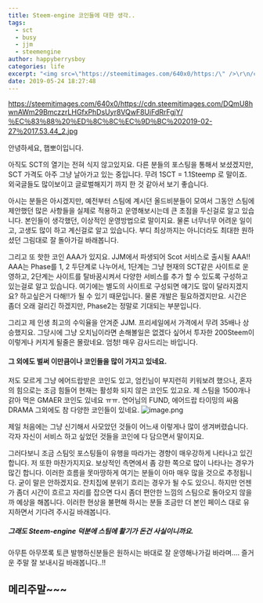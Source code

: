 ```yaml
---
title: Steem-engine 코인들에 대한 생각..
tags:
  - sct
  - busy
  - jjm
  - steemengine
author: happyberrysboy
categories: life
excerpt: "<img src=\"https://steemitimages.com/640x0/https:/\" />\r\n/cdn.steemitimages.com/DQmU8hwnAWm29BmczzrLHGfxPhDsUyr8VQwF8UiFdRrFgjY/％EC％83％88％20％ED％8C％8C％EC％9D％BC％202019-02-27％2017.53.44_2.jpg  안녕하세요, 햅뽀이입니다.  아직도 SCT의 열기는 전혀 식지 않고있지요. 다른 분들의 포스팅을 통해서 보셨겠지만, SC....."
date: 2019-05-24 18:27:48
---
```


https://steemitimages.com/640x0/https://cdn.steemitimages.com/DQmU8hwnAWm29BmczzrLHGfxPhDsUyr8VQwF8UiFdRrFgjY/％EC％83％88％20％ED％8C％8C％EC％9D％BC％202019-02-27％2017.53.44_2.jpg

안녕하세요, 햅뽀이입니다.

아직도 SCT의 열기는 전혀 식지 않고있지요. 다른 분들의 포스팅을 통해서 보셨겠지만, SCT 가격도 아주 그냥 날아가고 있는 중입니다. 무려 1SCT = 1.1Steemp 로 말이죠. 외국글들도 많이보이고 글로벌해지기 까지 한 것 같아서 보기 좋습니다.

아시는 분들은 아시겠지만, 예전부터 스팀에 계시던 올드비분들이 모여서 그동안 스팀에 제안했던 많은 사항들을 실제로 적용하고 운영해보시는데 큰 초점을 두신걸로 알고 있습니다. 본인들이 생각했던, 이상적인 운영방법으로 말이지요. 물론 너무너무 어려운 일이고, 고생도 많이 하고 계신걸로 알고 있습니다. 부디 최상까지는 아니더라도 최대한 원하셨던 그림대로 잘 돌아가길 바래봅니다. 

그리고 또 핫한 코인 AAA가 있지요. JJM에서 파생되어 Scot 서비스로 출시될 AAA!! AAA는 Phase를 1, 2 두단계로 나누어서, 1단계는 그냥 현재의 SCT같은 사이트로 운영하고, 2단계는 사이트를 탈바꿈시켜서 다양한 서비스를 추가 할 수 있도록 구성하고 있는걸로 알고 있습니다. 여기에는 별도의 사이트로 구성되면 얘기도 많이 달라지겠지요? 하고싶은거 다해!!가 될 수 있기 때문입니다. 물론 개발은 필요하겠지만요. 시간은 좀더 오래 걸리긴 하겠지만, Phase2는 정말로 기대되는 부분입니다. 

그리고 제 인생 최고의 수익율을 안겨준 JJM. 프리세일에서 가격에서 무려 35배나 상승했지요. 그당시에 그냥 오치님이라면 손해볼일은 없겠다 싶어서 투자한 200Steem이 이렇게나 커지게 될줄은 몰랐네요. 엄청! 매우 감사드리는 바입니다.

#### 그 외에도 벌써 이만큼이나 코인들을 많이 가지고 있네요.
저도 모르게 그냥 에어드랍받은 코인도 있고, 엄킨님이 부지런히 키워보려 했으나, 혼자의 힘으로는 조금 힘들어 현재는 활성화 되지 않은 코인도 있고요. 제 스팀을 1500개나 갉아 먹은 GMAER 코인도 있네요 ㅠㅠ.  연어님의 FUND, 에어드랍 타이밍의 싸움 DRAMA 그외에도 참 다양한 코인들이 있네요.
![image.png](https://ipfs.busy.org/ipfs/QmfJPGJzEigAMbniTDFKJBCszWDCDjWUxmM2C4fFYdjqr8)

제일 처음에는 그냥 신기해서 사모았던 것들이 어느새 이렇게나 많이 생겨버렸습니다. 각자 자신이 서비스 하고 싶었던 것들을 코인에 다 담으면서 말이지요.

그러다보니 조금 스팀잇 포스팅들이 유행을 따라가는 경향이 매우강하게 나타나고 있긴합니다. 저 또한 마찬가지지요. 보상적인 측면에서 좀 강한 쪽으로 많이 나타나는 경우가 많긴 합니다. 이러한 흐름을 못마땅하게 여기는 분들이 아마 매우 많을 것으로 추정됩니다. 굳이 말은 안하겠지요. 잔치집에 분위기 흐리는 경우가 될 수도 있으니. 하지만 언젠가 좀더 시간이 흐르고 자리를 잡으면 다시 좀더 편안한 느낌의 스팀으로 돌아오지 않을까 예상을 해봅니다. 이러한 현상을 불편해 하시는 분들 조금만 더 본인 페이스 대로 유지하면서 기다려 주시길 바래봅니다.

##### 그래도 Steem-engine 덕분에 스팀에 활기가 돈건 사실이니까요. 

아무튼 아무쪼록 토큰 발행하신분들은 원하시는 바대로 잘 운영해나가길 바라며....
즐거운 주말 잘 보내시길 바래봅니다..!!

## 메리주말~~~


